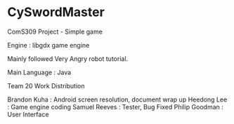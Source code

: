 CySwordMaster
=============

ComS309 Project - Simple game



Engine : libgdx game engine

Mainly followed Very Angry robot tutorial.

Main Language : Java


Team 20 Work Distribution

Brandon Kuha : Android screen resolution, document wrap up
Heedong Lee : Game engine coding
Samuel Reeves : Tester, Bug Fixed
Philip Goodman : User Interface



